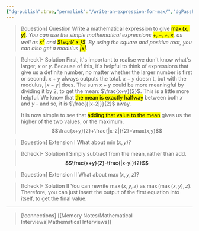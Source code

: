 ```yaml
---
{"dg-publish":true,"permalink":"/write-an-expression-for-max/","dgPassFrontmatter":true}
---
```


> [!question] Question
> Write a mathematical expression to give <mark class="hltr-pink">$\max(x,y)$</mark>.
> *You can use the simple mathematical expressions <mark class="hltr-pink">$+,-,\div,\times$</mark>, as well as <mark class="hltr-pink">$x^2$</mark> and <mark class="hltr-pink">$\sqrt{ x }$</mark>. By using the square and positive root, you can also get a modulus <mark class="hltr-pink">$|x|$</mark>.*


> [!check]- Solution
> First, it's important to realise we don't know what's larger, $x$ or $y$. Because of this, it's helpful to think of expressions that give us a definite number, no matter whether the larger number is first or second.
> $x+y$ always outputs the total. $x-y$ doesn't, but with the modulus, $|x-y|$ does.
> The sum $x+y$ could be more meaningful by dividing it by 2, to get the mean: $\frac{x+y}{2}$. This is a little more helpful.
> We know that <mark class="hltr-pink">the mean is exactly halfway</mark> between both $x$ and $y$ - and so, it is $\frac{{|x-2|}}{2}$ away. 
> 
> It is now simple to see that <mark class="hltr-pink">adding that value to the mean</mark> gives us the higher of the two values, or the maximum.
> $$\frac{x+y}{2}+\frac{|x-2|}{2}=\max(x,y)$$


> [!question] Extension I
> What about $\min(x,y)$?

> [!check]- Solution I
> Simply subtract from the mean, rather than add.
> <mark class="hltr-pink">$$\frac{x+y}{2}-\frac{|x-y|}{2}$$</mark>


> [!question] Extension II
> What about $\max(x,y,z)$?

> [!check]- Solution II
> You can rewrite $\max(x,y,z)$ as $\max(\max(x,y),z)$. 
> Therefore, you can just insert the output of the first equation into itself, to get the final value.



---

> [!connections]
> [[Memory Notes/Mathematical Interviews\|Mathematical Interviews]]